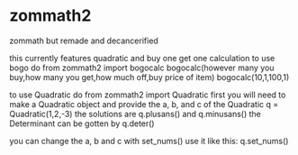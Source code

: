 # zommath2
zommath but remade and decancerified

this currently features quadratic and buy one get one calculation
to use bogo do
from zommath2 import bogocalc
bogocalc(however many you buy,how many you get,how much off,buy price of item)
bogocalc(10,1,100,1)

to use Quadratic do
from zommath2 import Quadratic
first you will need to make a Quadratic object and provide the a, b, and c of the Quadratic
q = Quadratic(1,2,-3)
the solutions are
q.plusans()
and
q.minusans()
the Determinant can be gotten by
q.deter()

you can change the a, b and c with
set_nums()
use it like this:
q.set_nums()
